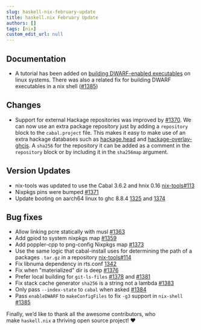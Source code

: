 ```yaml
---
slug: haskell-nix-february-update
title: haskell.nix February Update
authors: []
tags: [nix]
custom_edit_url: null
---
```

## Documentation

* A tutorial has been added on [building DWARF-enabled executables](https://outline.zw3rk.com/share/d461004d-1f2f-4d7a-95f2-4e20acb18cac) on linux systems.  There was also a related fix for building DWARF executables in a nix shell ([#1385](https://github.com/input-output-hk/haskell.nix/pull/1385))

## Changes

* Support for external Hackage repositories was improved by [#1370](https://github.com/input-output-hk/haskell.nix/pull/1370). We can now use an extra package repository just by adding a `repository` block to the `cabal.project` file.  This makes it easy to make use of an extra hackage databases such as [hackage.head](https://ghc.gitlab.haskell.org/head.hackage/) and [hackage-overlay-ghcjs](https://github.com/input-output-hk/hackage-overlay-ghcjs).  A `sha256` for the repository it can be added as a comment in the `repository` block or by including it in the `sha256map` argument.

## Version Updates

* nix-tools was updated to use the Cabal 3.6.2 and hnix 0.16 [nix-tools#113](https://github.com/input-output-hk/nix-tools/pull/113)
* Nixpkgs pins were bumped [#1371](https://github.com/input-output-hk/haskell.nix/pull/1371)
* Update booting on aarch64 linux to ghc 8.8.4 [1325](https://github.com/input-output-hk/haskell.nix/pull/1325) and [1374](https://github.com/input-output-hk/haskell.nix/pull/1374)

## Bug fixes

* Allow linking pcre statically with musl [#1363](https://github.com/input-output-hk/haskell.nix/pull/1363)
* Add gpiod to system nixpkgs map [#1359](https://github.com/input-output-hk/haskell.nix/pull/1359)
* Add poppler-cpp to png-config Nixpkgs map [#1373](https://github.com/input-output-hk/haskell.nix/pull/1373)
* Use the same logic that cabal-install uses for determining the path of a packages `.tar.gz` in a repository  [nix-tools#114](https://github.com/input-output-hk/nix-tools/pull/114)
* Fix libnuma dependency in rts.conf [1342](https://github.com/input-output-hk/haskell.nix/commit/18ebf60137dd2ff1be7363eb46f67ebfa366d1dd)
* Fix when "materialized" dir is deep [#1376](https://github.com/input-output-hk/haskell.nix/pull/1376)
* Prefer local building for `git-ls-files` [#1378](https://github.com/input-output-hk/haskell.nix/pull/1378) and [#1381](https://github.com/input-output-hk/haskell.nix/issues/1381)
* Fix stack cache generator `sha256` is a string not a lambda [#1383](https://github.com/input-output-hk/haskell.nix/pull/1383)
* Only pass `--index-state` to `cabal` when asked [#1384](https://github.com/input-output-hk/haskell.nix/pull/1384)
* Pass `enableDWARF` to `makeConfigFiles` to fix `-g3` support in `nix-shell` [#1385](https://github.com/input-output-hk/haskell.nix/pull/1385)

Finally, we’d like to thank all the awesome contributors, who make `haskell.nix` a thriving open source project! :heart:
